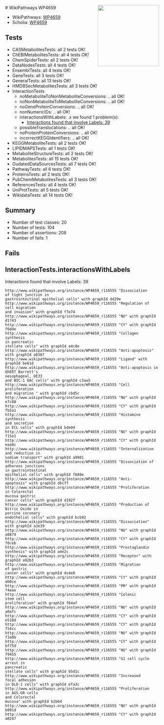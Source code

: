 <img style="float: right; width: 200px" src="https://upload.wikimedia.org/wikipedia/commons/thumb/8/83/Wplogo_with_text_500.png/640px-Wplogo_with_text_500.png" />
# WikiPathways WP4659

* WikiPathways: [WP4659](https://new.wikipathways.org/pathways/WP4659)
* Scholia: [WP4659](https://scholia.toolforge.org/wikipathways/WP4659)
## Tests
* CASMetabolitesTests: all 2 tests OK!
* ChEBIMetabolitesTests: all 4 tests OK!
* ChemSpiderTests: all 2 tests OK!
* DataNodesTests: all 4 tests OK!
* EnsemblTests: all 4 tests OK!
* GeneTests: all 3 tests OK!
* GeneralTests: all 13 tests OK!
* HMDBSecMetabolitesTests: all 3 tests OK!
* InteractionTests
    * noMetaboliteToNonMetaboliteConversions: .. all OK!
    * noNonMetaboliteToMetaboliteConversions: .. all OK!
    * noGeneProteinConversions: .. all OK!
    * nonNumericIDs: .. all OK!
    * interactionsWithLabels: .x we found 1 problem(s):
        * [Interactions found that involve Labels: 39](#fe97a8ff)
    * possibleTranslocations: .. all OK!
    * noProteinProteinConversions: .. all OK!
    * incorrectKEGGIdentifiers: .. all OK!
* KEGGMetaboliteTests: all 2 tests OK!
* LIPIDMAPSTests: all 1 tests OK!
* MetaboliteStructureTests: all 2 tests OK!
* MetabolitesTests: all 15 tests OK!
* OudatedDataSourcesTests: all 7 tests OK!
* PathwayTests: all 6 tests OK!
* ProteinsTests: all 2 tests OK!
* PubChemMetabolitesTests: all 3 tests OK!
* ReferencesTests: all 4 tests OK!
* UniProtTests: all 5 tests OK!
* WikidataTests: all 14 tests OK!


## Summary

* Number of test classes: 20
* Number of tests: 104
* Number of assertions: 208
* Number of fails: 1

## Fails

<a name="fe97a8ff" />

## InteractionTests.interactionsWithLabels

Interactions found that involve Labels: 39
```
http://www.wikipathways.org/instance/WP4659_r116555 "Dissociation
of tight junction in
gastrointestinal epithelial cells" with graphId dd29e
http://www.wikipathways.org/instance/WP4659_r116555 "Regulation of
cell migration
and invasion" with graphId f7e74
http://www.wikipathways.org/instance/WP4659_r116555 "NU" with graphId d1743
http://www.wikipathways.org/instance/WP4659_r116555 "CY" with graphId f6dde
http://www.wikipathways.org/instance/WP4659_r116555 "Collagen
synthesis
in pancreatic
stellate cells" with graphId a4c8e
http://www.wikipathways.org/instance/WP4659_r116555 "Anti-apoptosis" with graphId a0387
http://www.wikipathways.org/instance/WP4659_r116555 "Ligand" with graphId be61d
http://www.wikipathways.org/instance/WP4659_r116555 "Anti-apoptosis in
QhERT Barrett's 
oesophageal, OE33
and BIC-1 OAC cells" with graphId c3aa5
http://www.wikipathways.org/instance/WP4659_r116555 "Cell proliferation
and migration " with graphId cbd5c
http://www.wikipathways.org/instance/WP4659_r116555 "NU" with graphId e7c88
http://www.wikipathways.org/instance/WP4659_r116555 "CY" with graphId fb5a1
http://www.wikipathways.org/instance/WP4659_r116555 "Histamine 
synthesis
and secretion  
in ECL cells" with graphId bde04
http://www.wikipathways.org/instance/WP4659_r116555 "NU" with graphId f15e1
http://www.wikipathways.org/instance/WP4659_r116555 "CY" with graphId eaa8c
http://www.wikipathways.org/instance/WP4659_r116555 "Internalization
and reduction in
sodium transport" with graphId a9981
http://www.wikipathways.org/instance/WP4659_r116555 "Dissociation of
adherens junctions
in gastrointestinal
epithelial cells" with graphId f889e
http://www.wikipathways.org/instance/WP4659_r116555 "Anti-
apoptosis" with graphId dbcff
http://www.wikipathways.org/instance/WP4659_r116555 "Proliferation
in Colorectal
mucosa gastric
cancer cells" with graphId d192f
http://www.wikipathways.org/instance/WP4659_r116555 "Production of
Nitric Oxide in
porcine coronary
endothelial cells" with graphId bcb92
http://www.wikipathways.org/instance/WP4659_r116555 "Dissociation" with graphId a3e39
http://www.wikipathways.org/instance/WP4659_r116555 "NU" with graphId a0874
http://www.wikipathways.org/instance/WP4659_r116555 "CY" with graphId f6ceb
http://www.wikipathways.org/instance/WP4659_r116555 "Prostaglandin
synthesis" with graphId a4e2c
http://www.wikipathways.org/instance/WP4659_r116555 "Receptor" with graphId a92b3
http://www.wikipathways.org/instance/WP4659_r116555 "Migration 
of gastric
cancer cells" with graphId dc4e0
http://www.wikipathways.org/instance/WP4659_r116555 "CY" with graphId ab0ce
http://www.wikipathways.org/instance/WP4659_r116555 "PM" with graphId f4aae
http://www.wikipathways.org/instance/WP4659_r116555 "Colonic 
stem cell
proliferation" with graphId f64af
http://www.wikipathways.org/instance/WP4659_r116555 "NU" with graphId a0afc
http://www.wikipathways.org/instance/WP4659_r116555 "CY" with graphId e510d
http://www.wikipathways.org/instance/WP4659_r116555 "CY" with graphId f54cc
http://www.wikipathways.org/instance/WP4659_r116555 "NU" with graphId f3a0b
http://www.wikipathways.org/instance/WP4659_r116555 "CY" with graphId bf75d
http://www.wikipathways.org/instance/WP4659_r116555 "NU" with graphId f9455
http://www.wikipathways.org/instance/WP4659_r116555 "G1 cell cycle
arrest in
pancreatic
stellate cells" with graphId b5d1c
http://www.wikipathways.org/instance/WP4659_r116555 "Increased 
focal adhesion
in DLD-1 cells" with graphId efa3c
http://www.wikipathways.org/instance/WP4659_r116555 "Proliferation
in AGS-GR cells
and Colorectal
mucosa" with graphId b2b64
http://www.wikipathways.org/instance/WP4659_r116555 "NU" with graphId b091d
http://www.wikipathways.org/instance/WP4659_r116555 "CY" with graphId a0247
```

